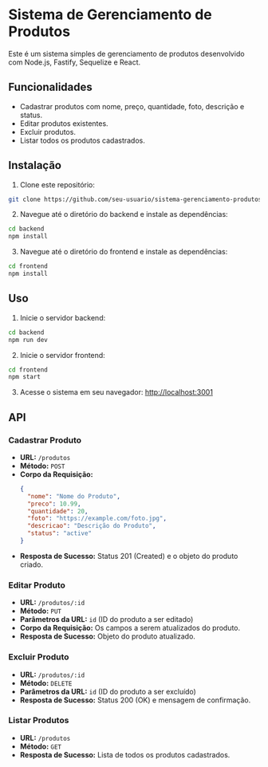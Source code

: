 
# Sistema de Gerenciamento de Produtos

Este é um sistema simples de gerenciamento de produtos desenvolvido com Node.js, Fastify, Sequelize e React.

## Funcionalidades

- Cadastrar produtos com nome, preço, quantidade, foto, descrição e status.
- Editar produtos existentes.
- Excluir produtos.
- Listar todos os produtos cadastrados.

## Instalação

1. Clone este repositório:

```bash
git clone https://github.com/seu-usuario/sistema-gerenciamento-produtos.git
```

2. Navegue até o diretório do backend e instale as dependências:

```bash
cd backend
npm install
```

3. Navegue até o diretório do frontend e instale as dependências:

```bash
cd frontend
npm install
```

## Uso

1. Inicie o servidor backend:

```bash
cd backend
npm run dev
```

2. Inicie o servidor frontend:

```bash
cd frontend
npm start
```

3. Acesse o sistema em seu navegador: [http://localhost:3001](http://localhost:3001)

## API

### Cadastrar Produto

- **URL:** `/produtos`
- **Método:** `POST`
- **Corpo da Requisição:**
  ```json
  {
    "nome": "Nome do Produto",
    "preco": 10.99,
    "quantidade": 20,
    "foto": "https://example.com/foto.jpg",
    "descricao": "Descrição do Produto",
    "status": "active"
  }
  ```
- **Resposta de Sucesso:** Status 201 (Created) e o objeto do produto criado.

### Editar Produto

- **URL:** `/produtos/:id`
- **Método:** `PUT`
- **Parâmetros da URL:** `id` (ID do produto a ser editado)
- **Corpo da Requisição:** Os campos a serem atualizados do produto.
- **Resposta de Sucesso:** Objeto do produto atualizado.

### Excluir Produto

- **URL:** `/produtos/:id`
- **Método:** `DELETE`
- **Parâmetros da URL:** `id` (ID do produto a ser excluído)
- **Resposta de Sucesso:** Status 200 (OK) e mensagem de confirmação.

### Listar Produtos

- **URL:** `/produtos`
- **Método:** `GET`
- **Resposta de Sucesso:** Lista de todos os produtos cadastrados.